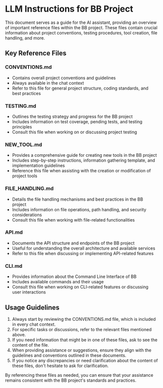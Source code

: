 # LLM Instructions for BB Project

This document serves as a guide for the AI assistant, providing an overview of important reference files within the BB project. These files contain crucial information about project conventions, testing procedures, tool creation, file handling, and more.

## Key Reference Files

### CONVENTIONS.md
- Contains overall project conventions and guidelines
- Always available in the chat context
- Refer to this file for general project structure, coding standards, and best practices

### TESTING.md
- Outlines the testing strategy and progress for the BB project
- Includes information on test coverage, pending tests, and testing principles
- Consult this file when working on or discussing project testing

### NEW_TOOL.md
- Provides a comprehensive guide for creating new tools in the BB project
- Includes step-by-step instructions, information gathering template, and implementation guidelines
- Reference this file when assisting with the creation or modification of project tools

### FILE_HANDLING.md
- Details the file handling mechanisms and best practices in the BB project
- Includes information on file operations, path handling, and security considerations
- Consult this file when working with file-related functionalities

### API.md
- Documents the API structure and endpoints of the BB project
- Useful for understanding the overall architecture and available services
- Refer to this file when discussing or implementing API-related features

### CLI.md
- Provides information about the Command Line Interface of BB
- Includes available commands and their usage
- Consult this file when working on CLI-related features or discussing user interactions

## Usage Guidelines

1. Always start by reviewing the CONVENTIONS.md file, which is included in every chat context.
2. For specific tasks or discussions, refer to the relevant files mentioned above.
3. If you need information that might be in one of these files, ask to see the content of the file.
4. When providing assistance or suggestions, ensure they align with the guidelines and conventions outlined in these documents.
5. If you notice any discrepancies or need clarification about the content of these files, don't hesitate to ask for clarification.

By referencing these files as needed, you can ensure that your assistance remains consistent with the BB project's standards and practices.
